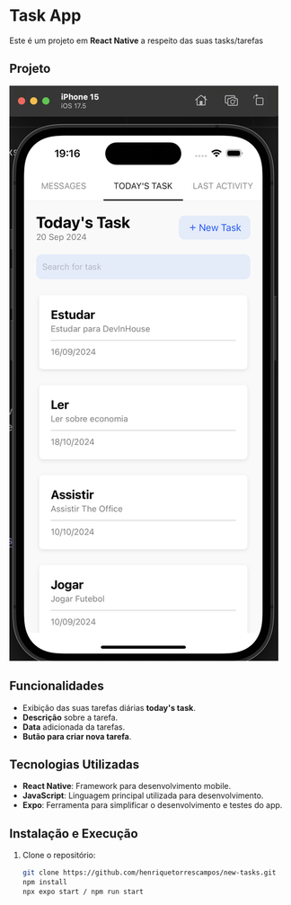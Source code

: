 # Task App

Este é um projeto em **React Native** a respeito das suas tasks/tarefas

## Projeto

![Project Image](assets/img-app.png)

## Funcionalidades

- Exibição das suas tarefas diárias **today's task**.
- **Descrição** sobre a tarefa.
- **Data** adicionada da tarefas.
- **Butão para criar nova tarefa**.

## Tecnologias Utilizadas

- **React Native**: Framework para desenvolvimento mobile.
- **JavaScript**: Linguagem principal utilizada para desenvolvimento.
- **Expo**: Ferramenta para simplificar o desenvolvimento e testes do app.

## Instalação e Execução

1. Clone o repositório:

   ```bash
   git clone https://github.com/henriquetorrescampos/new-tasks.git
   npm install
   npx expo start / npm run start
   ```
